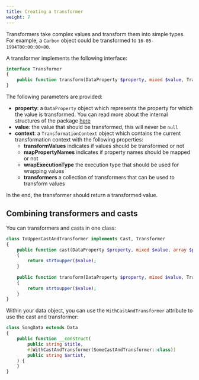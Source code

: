 ```yaml
---
title: Creating a transformer
weight: 7
---
```


Transformers take complex values and transform them into simple types. For example, a `Carbon` object could be transformed to `16-05-1994T00:00:00+00`.

A transformer implements the following interface:

```php
interface Transformer
{
    public function transform(DataProperty $property, mixed $value, TransformationContext $context): mixed;
}
```

The following parameters are provided:

- **property**: a `DataProperty` object which represents the property for which the value is transformed. You can read more about the internal structures of the package [here](/docs/laravel-data/v4/advanced-usage/internal-structures)
- **value**: the value that should be transformed, this will never be `null`
- **context**: a `TransformationContext` object which contains the current transformation context with the following properties:
    - **transformValues** indicates if values should be transformed or not
    - **mapPropertyNames** indicates if property names should be mapped or not
    - **wrapExecutionType** the execution type that should be used for wrapping values
    - **transformers** a collection of transformers that can be used to transform values

In the end, the transformer should return a transformed value.

## Combining transformers and casts

You can transformers and casts in one class:

```php
class ToUpperCastAndTransformer implements Cast, Transformer
{
    public function cast(DataProperty $property, mixed $value, array $properties, CreationContext $context): string
    {
        return strtoupper($value);
    }
    
    public function transform(DataProperty $property, mixed $value, TransformationContext $context): string
    {
        return strtoupper($value);
    }
}
```

Within your data object, you can use the `WithCastAndTransformer` attribute to use the cast and transformer:

```php
class SongData extends Data
{
    public function __construct(
        public string $title,
        #[WithCastAndTransformer(SomeCastAndTransformer::class)]
        public string $artist,
    ) {
    }
}
```
